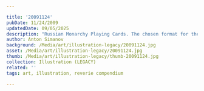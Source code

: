 ```yaml
---

title: '20091124'
pubDate: 11/24/2009
updatedDate: 09/05/2025
description: "Russian Monarchy Playing Cards. The chosen format for the assignment was playing cards. Within this particular set of 4 face cards are king, queen, jack, and joker. All have traditional suits, depicted matter on each face card relates to the usual format (i.e. king is depicted as a king, though of a specific king). Some might vary, such as the case of the queen, in this instance in reality she was an Empress."
author: Anton Simanov
background: /Media/art/illustration-legacy/20091124.jpg
asset: /Media/art/illustration-legacy/20091124.jpg
thumb: /Media/art/illustration-legacy/thumb-20091124.jpg
collection: Illustration (LEGACY)
related: ''
tags: art, illustration, reverie compendium

---
```


